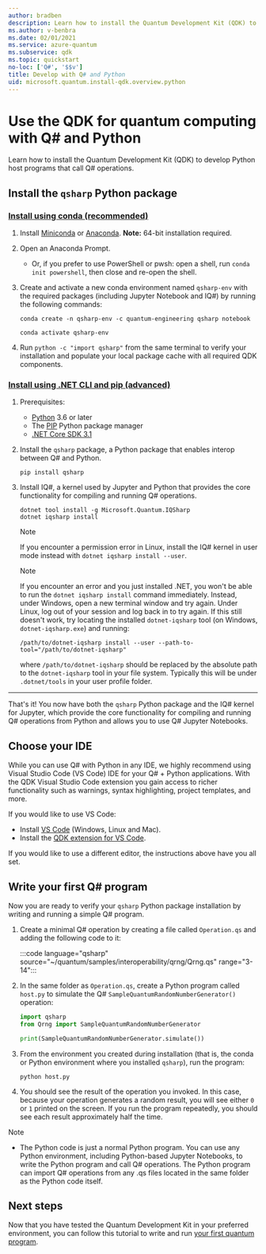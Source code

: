 ```yaml
---
author: bradben
description: Learn how to install the Quantum Development Kit (QDK) to develop Python host programs that call Q# operations.
ms.author: v-benbra
ms.date: 02/01/2021
ms.service: azure-quantum
ms.subservice: qdk
ms.topic: quickstart
no-loc: ['Q#', '$$v']
title: Develop with Q# and Python
uid: microsoft.quantum.install-qdk.overview.python
---
```


# Use the QDK for quantum computing with Q# and Python

Learn how to install the Quantum Development Kit (QDK) to develop Python host programs that call Q# operations.

## Install the `qsharp` Python package

### [Install using conda (recommended)](#tab/tabid-conda)

1. Install [Miniconda](https://docs.conda.io/en/latest/miniconda.html) or [Anaconda](https://www.anaconda.com/products/individual#Downloads). **Note:** 64-bit installation required.

1. Open an Anaconda Prompt.

   - Or, if you prefer to use PowerShell or pwsh: open a shell, run `conda init powershell`, then close and re-open the shell.

1. Create and activate a new conda environment named `qsharp-env` with the required packages (including Jupyter Notebook and IQ#) by running the following commands:

    ```
    conda create -n qsharp-env -c quantum-engineering qsharp notebook

    conda activate qsharp-env
    ```

1. Run `python -c "import qsharp"` from the same terminal to verify your installation and populate your local package cache with all required QDK components.

### [Install using .NET CLI and pip (advanced)](#tab/tabid-dotnetcli)

1. Prerequisites:

    - [Python](https://www.python.org/downloads/) 3.6 or later
    - The [PIP](https://pip.pypa.io/en/stable/installing) Python package manager
    - [.NET Core SDK 3.1](https://dotnet.microsoft.com/download/dotnet-core/3.1)


1. Install the `qsharp` package, a Python package that enables interop between Q# and Python.

    ```
    pip install qsharp
    ```

1. Install IQ#, a kernel used by Jupyter and Python that provides the core functionality for compiling and running Q# operations.

    ```dotnetcli
    dotnet tool install -g Microsoft.Quantum.IQSharp
    dotnet iqsharp install
    ```

    > [!NOTE]
    > If you encounter a permission error in Linux, install the IQ# kernel in user mode instead with `dotnet iqsharp install --user`.

    > [!NOTE]
    > If you encounter an error and you just installed .NET, you won't be able to run the `dotnet iqsharp install` command immediately. Instead, under Windows, open a new terminal window and try again. Under Linux, log out of your session and log back in to try again.
    > If this still doesn't work, try locating the installed `dotnet-iqsharp` tool (on Windows, `dotnet-iqsharp.exe`) and running:
    > ```
    > /path/to/dotnet-iqsharp install --user --path-to-tool="/path/to/dotnet-iqsharp"
    > ```
    > where `/path/to/dotnet-iqsharp` should be replaced by the absolute path to the `dotnet-iqsharp` tool in your file system.
    > Typically this will be under `.dotnet/tools` in your user profile folder.
    
***

That's it! You now have both the `qsharp` Python package and the IQ# kernel for Jupyter, which provide the core functionality for compiling and running Q# operations from Python and allows you to use Q# Jupyter Notebooks.

## Choose your IDE

While you can use Q# with Python in any IDE, we highly recommend using Visual Studio Code (VS Code) IDE for your Q# + Python applications. With the QDK Visual Studio Code extension you gain access to richer functionality such as warnings, syntax highlighting, project templates, and more.

If you would like to use VS Code:

- Install [VS Code](https://code.visualstudio.com/download) (Windows, Linux and Mac).
- Install the [QDK extension for VS Code](https://marketplace.visualstudio.com/items?itemName=quantum.quantum-devkit-vscode).

If you would like to use a different editor, the instructions above have you all set.

## Write your first Q# program

Now you are ready to verify your `qsharp` Python package installation by writing and running a simple Q# program.

1. Create a minimal Q# operation by creating a file called `Operation.qs` and adding the following code to it:

    :::code language="qsharp" source="~/quantum/samples/interoperability/qrng/Qrng.qs" range="3-14":::

1. In the same folder as `Operation.qs`, create a Python program called `host.py` to simulate the Q# `SampleQuantumRandomNumberGenerator()` operation:

    ```python
    import qsharp
    from Qrng import SampleQuantumRandomNumberGenerator

    print(SampleQuantumRandomNumberGenerator.simulate())
    ```

1. From the environment you created during installation (that is, the conda or Python environment where you installed `qsharp`), run the program:

    ```
    python host.py
    ```

1. You should see the result of the operation you invoked. In this case, because your operation generates a random result, you will see either `0` or `1` printed on the screen. If you run the program repeatedly, you should see each result approximately half the time.

> [!NOTE]
> * The Python code is just a normal Python program. You can use any Python environment, including Python-based Jupyter Notebooks, to write the Python program and call Q# operations. The Python program can import Q# operations from any .qs files located in the same folder as the Python code itself.

## Next steps

Now that you have tested the Quantum Development Kit in your preferred environment, you can follow this tutorial to write and run [your first quantum program](xref:microsoft.quantum.tutorial-qdk.random-number).